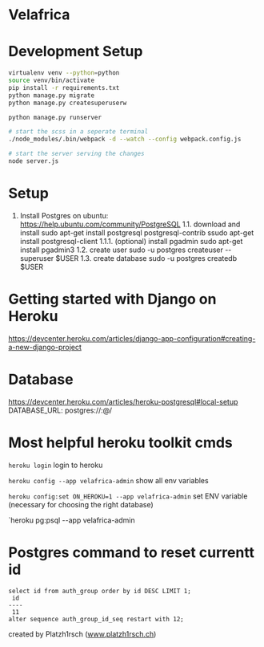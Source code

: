 # Velafrica

# Development Setup

```bash
virtualenv venv --python=python
source venv/bin/activate
pip install -r requirements.txt
python manage.py migrate
python manage.py createsuperuserw

python manage.py runserver

# start the scss in a seperate terminal
./node_modules/.bin/webpack -d --watch --config webpack.config.js

# start the server serving the changes
node server.js
```

# Setup

1. Install Postgres
on ubuntu: https://help.ubuntu.com/community/PostgreSQL
1.1. download and install
sudo apt-get install postgresql postgresql-contrib
ssudo apt-get install postgresql-client
1.1.1. (optional) install pgadmin
sudo apt-get install pgadmin3
1.2. create user
sudo -u postgres createuser --superuser $USER
1.3. create database
sudo -u postgres createdb $USER 


# Getting started with Django on Heroku
https://devcenter.heroku.com/articles/django-app-configuration#creating-a-new-django-project

# Database
https://devcenter.heroku.com/articles/heroku-postgresql#local-setup
DATABASE_URL: postgres://<username>:<password>@<host>/<dbname>

# Most helpful heroku toolkit cmds
`heroku login` login to heroku

`heroku config --app velafrica-admin` show all env variables

`heroku config:set ON_HEROKU=1 --app velafrica-admin` set ENV variable (necessary for choosing the right database)

`heroku pg:psql --app velafrica-admin

# Postgres command to reset currentt id
    select id from auth_group order by id DESC LIMIT 1;
     id 
    ----
     11
    alter sequence auth_group_id_seq restart with 12;

 created by Platzh1rsch (www.platzh1rsch.ch)